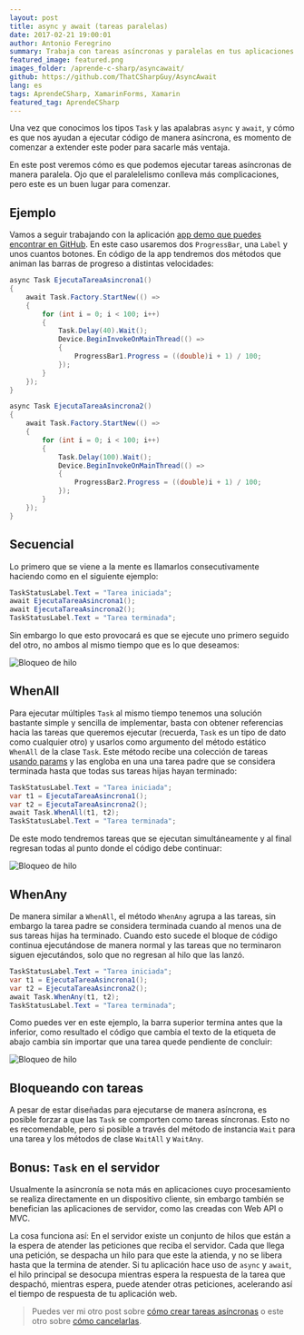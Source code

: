 ```yaml
---
layout: post
title: async y await (tareas paralelas)
date: 2017-02-21 19:00:01
author: Antonio Feregrino
summary: Trabaja con tareas asíncronas y paralelas en tus aplicaciones móviles, de escritorio y hasta en el servidor.
featured_image: featured.png
images_folder: /aprende-c-sharp/asyncawait/
github: https://github.com/ThatCSharpGuy/AsyncAwait
lang: es
tags: AprendeCSharp, XamarinForms, Xamarin
featured_tag: AprendeCSharp
---
```


Una vez que conocimos los tipos `Task` y las apalabras `async` y `await`, y cómo es que nos ayudan a ejecutar código de manera asíncrona, es momento de comenzar a extender este poder para sacarle más ventaja.  

En este post veremos cómo es que podemos ejecutar tareas asíncronas de manera paralela. Ojo que el paralelelismo conlleva más complicaciones, pero este es un buen lugar para comenzar.  

## Ejemplo  
Vamos a seguir trabajando con la aplicación <a href="https://github.com/ThatCSharpGuy/AsyncAwait" target="_blank">app demo que puedes encontrar en GitHub</a>. En este caso usaremos dos `ProgressBar`, una `Label` y unos cuantos botones. En código de la app tendremos dos métodos que animan las barras de progreso a distintas velocidades:

```csharp  
async Task EjecutaTareaAsincrona1()
{
    await Task.Factory.StartNew(() =>
    {
        for (int i = 0; i < 100; i++)
        {
            Task.Delay(40).Wait();
            Device.BeginInvokeOnMainThread(() =>
            {
                ProgressBar1.Progress = ((double)i + 1) / 100;
            });
        }
    });
}

async Task EjecutaTareaAsincrona2()
{
    await Task.Factory.StartNew(() =>
    {
        for (int i = 0; i < 100; i++)
        {
            Task.Delay(100).Wait();
            Device.BeginInvokeOnMainThread(() =>
            {
                ProgressBar2.Progress = ((double)i + 1) / 100;
            });
        }
    });
}
```  

## Secuencial  
Lo primero que se viene a la mente es llamarlos consecutivamente haciendo como en el siguiente ejemplo:

```csharp  
TaskStatusLabel.Text = "Tarea iniciada";
await EjecutaTareaAsincrona1();
await EjecutaTareaAsincrona2();
TaskStatusLabel.Text = "Tarea terminada";
```  

Sin embargo lo que esto provocará es que se ejecute uno primero seguido del otro, no ambos al mismo tiempo que es lo que deseamos:    

<img src="/images/aprende-c-sharp__asyncawait__sequential.gif" title="Bloqueo de hilo" />

## WhenAll  
Para ejecutar múltiples `Task` al mismo tiempo tenemos una solución bastante simple y sencilla de implementar, basta con obtener referencias hacia las tareas que queremos ejecutar (recuerda, `Task` es un tipo de dato como cualquier otro)  y usarlos como argumento del método estático `WhenAll` de la clase `Task`. Este método recibe una colección de tareas <a href="#" target="_blank">usando params</a> y las engloba en una una tarea padre que se considera terminada hasta que todas sus tareas hijas hayan terminado:

```csharp  
TaskStatusLabel.Text = "Tarea iniciada";
var t1 = EjecutaTareaAsincrona1();
var t2 = EjecutaTareaAsincrona2();
await Task.WhenAll(t1, t2);
TaskStatusLabel.Text = "Tarea terminada";
```  

De este modo tendremos tareas que se ejecutan simultáneamente y al final regresan todas al punto donde el código debe continuar: 

<img src="/images/aprende-c-sharp__asyncawait__whenall.gif" title="Bloqueo de hilo" />

## WhenAny  
De manera similar a `WhenAll`, el método `WhenAny` agrupa a las tareas, sin embargo la tarea padre se considera terminada cuando al menos una de sus tareas hijas ha terminado. Cuando esto sucede el bloque de código continua ejecutándose de manera normal y las tareas que no terminaron siguen ejecutándos, solo que no regresan al hilo que las lanzó.

```csharp  
TaskStatusLabel.Text = "Tarea iniciada";
var t1 = EjecutaTareaAsincrona1();
var t2 = EjecutaTareaAsincrona2();
await Task.WhenAny(t1, t2);
TaskStatusLabel.Text = "Tarea terminada";
```  

Como puedes ver en este ejemplo, la barra superior termina antes que la inferior, como resultado el código que cambia el texto de la etiqueta de abajo cambia sin importar que una tarea quede pendiente de concluir:

<img src="/images/aprende-c-sharp__asyncawait__whenany.gif" title="Bloqueo de hilo" />

## Bloqueando con tareas  
A pesar de estar diseñadas para ejecutarse de manera asíncrona, es posible forzar a que las `Task` se comporten como tareas síncronas. Esto no es recomendable, pero si posible a través del método de instancia `Wait` para una tarea y los métodos de clase `WaitAll` y `WaitAny`.  

## Bonus: `Task` en el servidor  
Usualmente la asincronía se nota más en aplicaciones cuyo procesamiento se realiza directamente en un dispositivo cliente, sin embargo también se benefician las aplicaciones de servidor, como las creadas con Web API o MVC.  

La cosa funciona así: En el servidor existe un conjunto de hilos que están a la espera de atender las peticiones que reciba el servidor. Cada que llega una petición, se despacha un hilo para que este la atienda, y no se libera hasta que la termina de atender. Si tu aplicación hace uso de `async` y `await`, el hilo principal se desocupa mientras espera la respuesta de la tarea que despachó, mientras espera, puede atender otras peticiones, acelerando así el tiempo de respuesta de tu aplicación web.  

 > Puedes ver mi otro post sobre <a href="..\async-await" target="_blank">cómo crear tareas asíncronas</a> o este otro sobre <a href="..\async-await-3" target="_blank">cómo cancelarlas</a>.